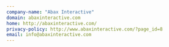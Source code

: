 ```yaml
---
company-name: "Abax Interactive"
domain: abaxinteractive.com
home: http://abaxinteractive.com/
privacy-policy: http://www.abaxinteractive.com/?page_id=8
email: info@abaxinteractive.com
---
```




